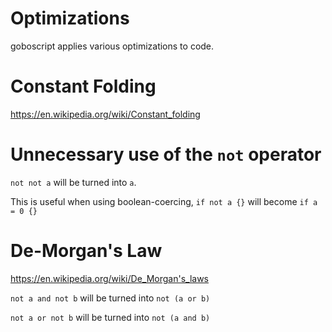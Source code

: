 # Optimizations

goboscript applies various optimizations to code.

# Constant Folding

<https://en.wikipedia.org/wiki/Constant_folding>

# Unnecessary use of the `not` operator

`not not a` will be turned into `a`.

This is useful when using boolean-coercing, `if not a {}` will become `if a = 0 {}`

# De-Morgan's Law

<https://en.wikipedia.org/wiki/De_Morgan's_laws>

`not a and not b` will be turned into `not (a or b)`

`not a or not b` will be turned into `not (a and b)`
